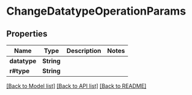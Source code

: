 # ChangeDatatypeOperationParams

## Properties

Name | Type | Description | Notes
------------ | ------------- | ------------- | -------------
**datatype** | **String** |  | 
**r#type** | **String** |  | 

[[Back to Model list]](../README.md#documentation-for-models) [[Back to API list]](../README.md#documentation-for-api-endpoints) [[Back to README]](../README.md)


